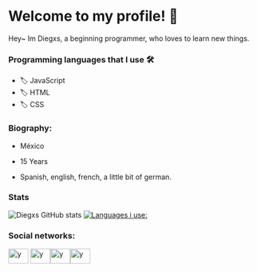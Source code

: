 <img src="https://media.discordapp.net/attachments/770436802208858112/801602144913457172/XD.gif" width="1000" height="3">

# Welcome to my profile! 🦁

Hey~ Im Diegxs, a beginning programmer, who loves to learn new things.

### Programming languages that I use 🛠️

- 🏷️ JavaScript
- 🏷️ HTML
- 🏷️ CSS

### Biography:

- México

- 15 Years

- Spanish, english, french, a little bit of german. 

### Stats

![Diegxs GitHub stats](https://github-readme-stats.vercel.app/api?username=Diegxs&show_icons=true&theme=radical) [![Languages i use:](https://github-readme-stats.vercel.app/api/top-langs/?username=Diegxs)](https://www.youtube.com/channel/UCmL0DXnwaQTm50SMCK-in6Q)

### Social networks: 

<a href="https://discord.com/users/705580144936484915" target="blank"><img align="center" src="https://www.flaticon.com/svg/vstatic/svg/2111/2111370.svg?token=exp=1612039313~hmac=5c37971d79df94282823e87ceda9e2cd" alt="y" height="30" width="40" /></a> <a href="https://www.instagram.com/_diegxs_/" target="blank"><img align="center" src="https://www.flaticon.com/svg/vstatic/svg/2111/2111463.svg?token=exp=1612039790~hmac=a2af583e382c22d9ce97a92db338a162" alt="y" height="30" width="40" /></a><a href="https://twitter.com/DiegxsDEV" target="blank"><img align="center" src="https://www.flaticon.com/svg/vstatic/svg/733/733579.svg?token=exp=1612040873~hmac=8ba3c7150dff9e95ecb62edbb9f47acf" alt="y" height="30" width="40" /></a><a href="https://www.youtube.com/channel/UCmL0DXnwaQTm50SMCK-in6Q" target="blank"><img align="center" src="https://www.flaticon.com/svg/vstatic/svg/1384/1384060.svg?token=exp=1612041261~hmac=46bedb4e6d4c4ae08e448fc0cc48ab81" alt="y" height="30" width="40" /></a>

<img src="https://media.discordapp.net/attachments/770436802208858112/801602144913457172/XD.gif" width="1000" height="3">
